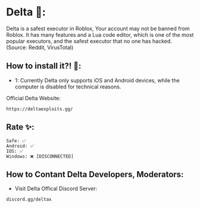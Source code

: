 # Delta 🥷:
Delta is a safest executor in Roblox, Your account may not be banned from Roblox. It has many features and a Lua code editor, which is one of the most popular executors, and the safest executor that no one has hacked. (Source: Reddit, VirusTotal)

## How to install it?! 🥷:
- 1: Currently Delta only supports iOS and Android devices, while the computer is disabled for technical reasons. 

Official Delta Website:
```
https://deltaexploits.gg/
```

## Rate ✨:
```
Safe: ✅
Android: ✅
IOS: ✅
Windows: ❌ [DISCONNECTED]
```

## How to Contant Delta Developers, Moderators:
- Visit Delta Offical Discord Server:
```
discord.gg/deltax
```
